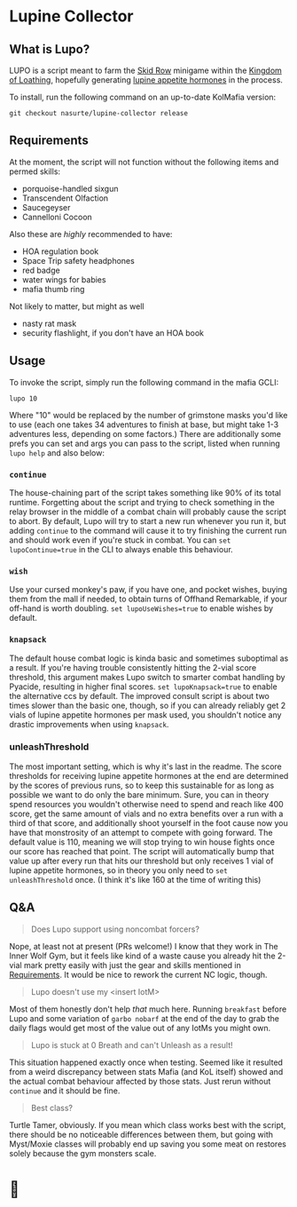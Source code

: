 # Lupine Collector
## What is Lupo?
LUPO is a script meant to farm the [Skid Row](https://kol.coldfront.net/thekolwiki/index.php/Skid_Row) minigame within the [Kingdom of Loathing](https://www.kingdomofloathing.com/), hopefully generating [lupine appetite hormones](https://kol.coldfront.net/thekolwiki/index.php/Lupine_appetite_hormones) in the process.

To install, run the following command on an up-to-date KolMafia version:

```
git checkout nasurte/lupine-collector release
```
## Requirements
At the moment, the script will not function without the following items and permed skills:

- porquoise-handled sixgun
- Transcendent Olfaction
- Saucegeyser
- Cannelloni Cocoon

Also these are *highly* recommended to have:

- HOA regulation book
- Space Trip safety headphones
- red badge
- water wings for babies
- mafia thumb ring

Not likely to matter, but might as well

- nasty rat mask
- security flashlight, if you don't have an HOA book

## Usage
To invoke the script, simply run the following command in the mafia GCLI:

```
lupo 10
```
Where "10" would be replaced by the number of grimstone masks you'd like to use (each one takes 34 adventures to finish at base, but might take 1-3 adventures less, depending on some factors.)
There are additionally some prefs you can set and args you can pass to the script, listed when running `lupo help` and also below:

### `continue`

The house-chaining part of the script takes something like 90% of its total runtime. Forgetting about the script and trying to check something in the relay browser in the middle of a combat chain will probably cause the script to abort. By default, Lupo will try to start a new run whenever you run it, but adding `continue` to the command will cause it to try finishing the current run and should work even if you're stuck in combat. You can `set lupoContinue=true` in the CLI to always enable this behaviour.

### `wish`

Use your cursed monkey's paw, if you have one, and pocket wishes, buying them from the mall if needed, to obtain turns of Offhand Remarkable, if your off-hand is worth doubling. `set lupoUseWishes=true` to enable wishes by default.

### `knapsack`

The default house combat logic is kinda basic and sometimes suboptimal as a result. If you're having trouble consistently hitting the 2-vial score threshold, this argument makes Lupo switch to smarter combat handling by Pyacide, resulting in higher final scores. `set lupoKnapsack=true` to enable the alternative ccs by default. The improved consult script is about two times slower than the basic one, though, so if you can already reliably get 2 vials of lupine appetite hormones per mask used, you shouldn't notice any drastic improvements when using `knapsack`. 

### unleashThreshold

The most important setting, which is why it's last in the readme. The score thresholds for receiving lupine appetite hormones at the end are determined by the scores of previous runs, so to keep this sustainable for as long as possible we want to do only the bare minimum. Sure, you can in theory spend resources you wouldn't otherwise need to spend and reach like 400 score, get the same amount of vials and no extra benefits over a run with a third of that score, and additionally shoot yourself in the foot cause now you have that monstrosity of an attempt to compete with going forward. The default value is 110, meaning we will stop trying to win house fights once our score has reached that point. The script will automatically bump that value up after every run that hits our threshold but only receives 1 vial of lupine appetite hormones, so in theory you only need to `set unleashThreshold` once. (I think it's like 160 at the time of writing this)

## Q&A

> Does Lupo support using noncombat forcers?

Nope, at least not at present (PRs welcome!) I know that they work in The Inner Wolf Gym, but it feels like kind of a waste cause you already hit the 2-vial mark pretty easily with just the gear and skills mentioned in [Requirements](#requirements). It would be nice to rework the current NC logic, though.

> Lupo doesn't use my \<insert IotM\> 

Most of them honestly don't help *that* much here. Running `breakfast` before Lupo and some variation of `garbo nobarf` at the end of the day to grab the daily flags would get most of the value out of any IotMs you might own. 

> Lupo is stuck at 0 Breath and can't Unleash as a result!

This situation happened exactly once when testing. Seemed like it resulted from a weird discrepancy between stats Mafia (and KoL itself) showed and the actual combat behaviour affected by those stats. Just rerun without `continue` and it should be fine. 

> Best class?

Turtle Tamer, obviously. If you mean which class works best with the script, there should be no noticeable differences between them, but going with Myst/Moxie classes will probably end up saving you some meat on restores solely because the gym monsters scale.
# 🐢
